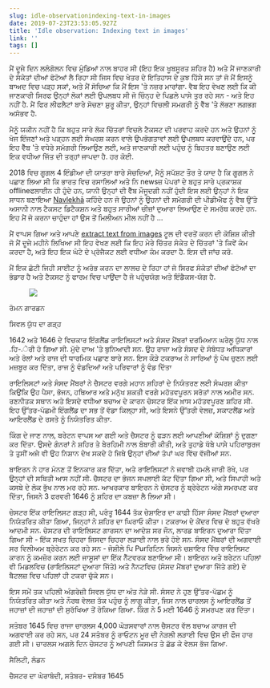 ```yaml
---
slug: idle-observationindexing-text-in-images
date: 2019-07-23T23:53:05.927Z
title: 'Idle observation: Indexing text in images'
link: ''
tags: []
---
```


ਮੈਂ ਦੂਜੇ ਦਿਨ ਲਲੰਗੋਲਨ ਵਿਚ ਮੁੰਡਿਆਂ ਨਾਲ ਬਾਹਰ ਸੀ (ਇਹ ਇਕ ਖੂਬਸੂਰਤ ਸ਼ਹਿਰ ਹੈ) ਅਤੇ ਮੈਂ ਜਾਣਕਾਰੀ ਦੇ ਸੰਕੇਤਾਂ ਦੀਆਂ ਫੋਟੋਆਂ ਲੈ ਰਿਹਾ ਸੀ ਜਿਸ ਵਿਚ ਖੇਤਰ ਦੇ ਇਤਿਹਾਸ ਦੇ ਕੁਝ ਹਿੱਸੇ ਸਨ ਤਾਂ ਜੋ ਮੈਂ ਇਸਨੂੰ ਬਾਅਦ ਵਿਚ ਪੜ੍ਹ ਸਕਾਂ, ਅਤੇ ਮੈਂ ਸੋਚਿਆ ਕਿ ਮੈਂ ਇਸ &#39;ਤੇ ਨਜ਼ਰ ਮਾਰਾਂਗਾ. ਵੈਬ ਇਹ ਵੇਖਣ ਲਈ ਕਿ ਕੀ ਜਾਣਕਾਰੀ ਸਿਰਫ ਉਨ੍ਹਾਂ ਲੋਕਾਂ ਲਈ ਉਪਲਬਧ ਸੀ ਜੋ ਚਿੰਨ੍ਹ ਦੇ ਪਿਛਲੇ ਪਾਸੇ ਤੁਰ ਰਹੇ ਸਨ - ਅਤੇ ਇਹ ਨਹੀਂ ਹੈ. ਮੈਂ ਫਿਰ ਲੀਫਲੈਟਾਂ ਬਾਰੇ ਸੋਚਣਾ ਸ਼ੁਰੂ ਕੀਤਾ, ਉਨ੍ਹਾਂ ਵਿਚਲੀ ਸਮਗਰੀ ਨੂੰ ਵੈੱਬ &#39;ਤੇ ਲੱਭਣਾ ਲਗਭਗ ਅਸੰਭਵ ਹੈ.

ਮੈਨੂੰ ਯਕੀਨ ਨਹੀਂ ਹੈ ਕਿ ਬਹੁਤ ਸਾਰੇ ਲੋਕ ਚਿੱਤਰਾਂ ਵਿਚਲੇ ਟੈਕਸਟ ਦੀ ਪਰਵਾਹ ਕਰਦੇ ਹਨ ਅਤੇ ਉਹਨਾਂ ਨੂੰ ਖੋਜ ਇੰਜਣਾਂ ਅਤੇ ਪੜ੍ਹਨ ਲਈ ਸੰਘਰਸ਼ ਕਰਨ ਵਾਲੇ ਉਪਭੋਗਤਾਵਾਂ ਲਈ ਉਪਲਬਧ ਕਰਵਾਉਂਦੇ ਹਨ, ਪਰ ਇਹ ਵੈੱਬ &#39;ਤੇ ਵਧੇਰੇ ਸਮੱਗਰੀ ਲਿਆਉਣ ਲਈ, ਅਤੇ ਜਾਣਕਾਰੀ ਲਈ ਪਹੁੰਚ ਨੂੰ ਬਿਹਤਰ ਬਣਾਉਣ ਲਈ ਇਕ ਵਧੀਆ ਜਿੱਤ ਦੀ ਤਰ੍ਹਾਂ ਜਾਪਦਾ ਹੈ. ਹਰ ਕੋਈ.

2018 ਵਿਚ ਗੂਗਲ 4 ਇੰਡੀਆ ਦੀ ਯਾਤਰਾ ਬਾਰੇ ਸੋਚਦਿਆਂ, ਮੈਨੂੰ ਸਪੱਸ਼ਟ ਤੌਰ ਤੇ ਯਾਦ ਹੈ ਕਿ ਗੂਗਲ ਨੇ ਪਛਾਣ ਲਿਆ ਸੀ ਕਿ ਭਾਰਤ ਵਿਚ ਰਸਾਲਿਆਂ ਅਤੇ ਨਿ newsਜ਼ ਪੇਪਰਾਂ ਦੇ ਬਹੁਤ ਸਾਰੇ ਪ੍ਰਕਾਸ਼ਕ offlineਫਲਾਈਨ ਹੀ ਹੁੰਦੇ ਹਨ, ਯਾਨੀ ਉਨ੍ਹਾਂ ਦੀ ਵੈੱਬ ਮੌਜੂਦਗੀ ਨਹੀਂ ਹੁੰਦੀ ਇਸ ਲਈ ਉਨ੍ਹਾਂ ਨੇ ਇਕ ਸਾਧਨ ਬਣਾਇਆ [Navlekh&#x0101;](https://navlekha.withgoogle.com/intl/en/#!/overview) ਕਹਿੰਦੇ ਹਨ ਜੋ ਉਹਨਾਂ ਨੂੰ ਉਹਨਾਂ ਦੀ ਸਮੱਗਰੀ ਦੀ ਪੀਡੀਐਫ ਨੂੰ ਵੈਬ ਉੱਤੇ ਅਸਾਨੀ ਨਾਲ ਟੈਕਸਟ ਡਿਟੈਕਸ਼ਨ ਅਤੇ ਬਹੁਤ ਸਾਰੀਆਂ ਚੀਜ਼ਾਂ ਦੁਆਰਾ ਲਿਆਉਣ ਦੇ ਸਮਰੱਥ ਕਰਦੇ ਹਨ. ਇਹ ਮੈਂ ਜੋ ਕਰਨਾ ਚਾਹੁੰਦਾ ਹਾਂ ਉਸ ਤੋਂ ਮਿਲੀਅਨ ਮੀਲ ਨਹੀਂ ਹੈ ...

ਮੈਂ ਵਾਪਸ ਗਿਆ ਅਤੇ ਆਪਣੇ [extract text from images](/extracting-text-from-an-imageexperiments-with-shape-detection/) ਟੂਲ ਦੀ ਵਰਤੋਂ ਕਰਨ ਦੀ ਕੋਸ਼ਿਸ਼ ਕੀਤੀ ਜੋ ਮੈਂ ਦੂਜੇ ਮਹੀਨੇ ਲਿਖਿਆ ਸੀ ਇਹ ਵੇਖਣ ਲਈ ਕਿ ਇਹ ਮੇਰੇ ਚਿੱਤਰ ਸੰਕੇਤ ਦੇ ਚਿੱਤਰਾਂ &#39;ਤੇ ਕਿਵੇਂ ਕੰਮ ਕਰਦਾ ਹੈ, ਅਤੇ ਇਹ ਇਕ ਘੰਟੇ ਦੇ ਪ੍ਰੋਜੈਕਟ ਲਈ ਵਧੀਆ ਕੰਮ ਕਰਦਾ ਹੈ. ਇਸ ਦੀ ਜਾਂਚ ਕਰੋ.

ਮੈਂ ਇਕ ਛੋਟੀ ਜਿਹੀ ਸਾਈਟ ਨੂੰ ਅਰੰਭ ਕਰਨ ਦਾ ਲਾਲਚ ਦੇ ਰਿਹਾ ਹਾਂ ਜੋ ਸਿਰਫ ਸੰਕੇਤਾਂ ਦੀਆਂ ਫੋਟੋਆਂ ਦਾ ਭੰਡਾਰ ਹੈ ਅਤੇ ਟੈਕਸਟ ਨੂੰ ਫਾਰਮ ਵਿਚ ਪਾਉਂਦਾ ਹੈ ਜੋ ਪਹੁੰਚਯੋਗ ਅਤੇ ਇੰਡੈਕਸ-ਯੋਗ ਹੈ.

<figure><img src="/images/2019-07-23-idle-observationindexing-text-in-images-0.jpeg"></figure>

ਰੋਮਨ ਗਾਰਡਨ

ਸਿਵਲ ਯੁੱਧ ਦਾ ਗੜ੍ਹ

1642 ਅਤੇ 1646 ਦੇ ਵਿਚਕਾਰ ਇੰਗਲੈਂਡ ਰਾਇਲਿਸਟਾਂ ਅਤੇ ਸੰਸਦ ਮੈਂਬਰਾਂ ਦਰਮਿਆਨ ਘਰੇਲੂ ਯੁੱਧ ਨਾਲ .ਹਿ-.ੇਰੀ ਹੋ ਗਿਆ ਸੀ. ਮੁੱਦੇ ਦਾਅ &#39;ਤੇ ਬੁਨਿਆਦੀ ਸਨ. ਉਹ ਰਾਜਾ ਅਤੇ ਸੰਸਦ ਦੇ ਸੰਬੰਧਤ ਅਧਿਕਾਰਾਂ ਅਤੇ ਰੋਲਾਂ ਅਤੇ ਰਾਜ ਦੀ ਧਾਰਮਿਕ ਪਛਾਣ ਬਾਰੇ ਸਨ. ਇਸ ਕੌੜੇ ਟਕਰਾਅ ਨੇ ਸਾਰਿਆਂ ਨੂੰ ਪੱਖ ਚੁਣਨ ਲਈ ਮਜ਼ਬੂਰ ਕਰ ਦਿੱਤਾ, ਰਾਜ ਨੂੰ ਵੰਡਦਿਆਂ ਅਤੇ ਪਰਿਵਾਰਾਂ ਨੂੰ ਵੰਡ ਦਿੱਤਾ

ਰਾਇਲਿਸਟਾਂ ਅਤੇ ਸੰਸਦ ਮੈਂਬਰਾਂ ਨੇ ਚੈਸਟਰ ਵਰਗੇ ਮਹਾਨ ਸ਼ਹਿਰਾਂ ਦੇ ਨਿਯੰਤਰਣ ਲਈ ਸੰਘਰਸ਼ ਕੀਤਾ ਕਿਉਂਕਿ ਉਹ ਪੈਸਾ, ਭੋਜਨ, ਹਥਿਆਰ ਅਤੇ ਮਨੁੱਖ ਸ਼ਕਤੀ ਵਰਗੇ ਮਹੱਤਵਪੂਰਨ ਸਰੋਤਾਂ ਨਾਲ ਅਮੀਰ ਸਨ. ਰਣਨੀਤਕ ਸਥਾਨ ਅਤੇ ਇਸਦੇ ਵਧੀਆ ਬਚਾਅ ਦੇ ਕਾਰਨ ਚੇਸਟਰ ਇੱਕ ਖ਼ਾਸ ਮਹੱਤਵਪੂਰਣ ਸ਼ਹਿਰ ਸੀ. ਇਹ ਉੱਤਰ-ਪੱਛਮੀ ਇੰਗਲੈਂਡ ਦਾ ਸਭ ਤੋਂ ਵੱਡਾ ਕਿਲ੍ਹਾ ਸੀ, ਅਤੇ ਇਸਨੇ ਉੱਤਰੀ ਵੇਲਜ਼, ਸਕਾਟਲੈਂਡ ਅਤੇ ਆਇਰਲੈਂਡ ਦੇ ਰਸਤੇ ਨੂੰ ਨਿਯੰਤਰਿਤ ਕੀਤਾ.

ਕਿੰਗ ਦੇ ਜਾਣ ਨਾਲ, ਬਰੇਟਨ ਵਾਪਸ ਆ ਗਈ ਅਤੇ ਚੈਸਟਰ ਨੂੰ ਫੜਨ ਲਈ ਆਪਣੀਆਂ ਕੋਸ਼ਿਸ਼ਾਂ ਨੂੰ ਦੁਗਣਾ ਕਰ ਦਿੱਤਾ. ਉਸਦੇ ਗੰਨਰਾਂ ਨੇ ਸ਼ਹਿਰ ਤੇ ਬੇਰਹਿਮੀ ਨਾਲ ਬੰਬਾਰੀ ਕੀਤੀ, ਅਤੇ ਤੁਹਾਡੇ ਖੱਬੇ ਪਾਸੇ ਪਹਿਰਾਬੁਰਜ ਤੇ ਤੁਸੀਂ ਅਜੇ ਵੀ ਉਹ ਨਿਸ਼ਾਨ ਦੇਖ ਸਕਦੇ ਹੋ ਜਿਥੇ ਉਨ੍ਹਾਂ ਦੀਆਂ ਤੋਪਾਂ ਘਰ ਵਿੱਚ ਵੱਜੀਆਂ ਸਨ.

ਬਾਇਰਨ ਨੇ ਹਾਰ ਮੰਨਣ ਤੋਂ ਇਨਕਾਰ ਕਰ ਦਿੱਤਾ, ਅਤੇ ਰਾਇਲਿਸਟਾਂ ਨੇ ਜਵਾਬੀ ਹਮਲੇ ਜਾਰੀ ਰੱਖੇ, ਪਰ ਉਨ੍ਹਾਂ ਦੀ ਸਥਿਤੀ ਆਸ ਨਹੀਂ ਸੀ. ਚੈਸਟਰ ਦਾ ਭੋਜਨ ਸਪਲਾਈ ਕੱਟ ਦਿੱਤਾ ਗਿਆ ਸੀ, ਅਤੇ ਸਿਪਾਹੀ ਅਤੇ ਕਸਬੇ ਦੇ ਲੋਕ ਭੁੱਖ ਨਾਲ ਮਰ ਰਹੇ ਸਨ. ਆਖਰਕਾਰ ਬਾਇਰਨ ਨੇ ਚੇਸਟਰ ਨੂੰ ਬ੍ਰੇਰੇਟਨ ਅੱਗੇ ਸਮਰਪਣ ਕਰ ਦਿੱਤਾ, ਜਿਸਨੇ 3 ਫਰਵਰੀ 1646 ਨੂੰ ਸ਼ਹਿਰ ਦਾ ਕਬਜ਼ਾ ਲੈ ਲਿਆ ਸੀ।

ਚੇਸਟਰ ਇੱਕ ਰਾਇਲਿਸਟ ਗੜ੍ਹ ਸੀ, ਪਰੰਤੂ 1644 ਤੱਕ ਚੇਸ਼ਾਇਰ ਦਾ ਕਾਫ਼ੀ ਹਿੱਸਾ ਸੰਸਦ ਮੈਂਬਰਾਂ ਦੁਆਰਾ ਨਿਯੰਤਰਿਤ ਕੀਤਾ ਗਿਆ, ਜਿਨ੍ਹਾਂ ਨੇ ਸ਼ਹਿਰ ਦਾ ਘਿਰਾਓ ਕੀਤਾ। ਟਕਰਾਅ ਦੇ ਕੇਂਦਰ ਵਿਚ ਦੋ ਬਹੁਤ ਵੱਖਰੇ ਆਦਮੀ ਸਨ. ਚੇਸਟਰ ਦੀ ਰਾਇਲਿਸਟ ਗਾਰਸਨ ਦਾ ਆਦੇਸ਼ ਸਰ ਜੌਨ, ਲਾਰਡ ਬਾਇਰਨ ਦੁਆਰਾ ਦਿੱਤਾ ਗਿਆ ਸੀ - ਇੱਕ ਸਖਤ ਚਿਹਰਾ ਜਿਸਦਾ ਚਿਹਰਾ ਲੜਾਈ ਨਾਲ ਭਰੇ ਹੋਏ ਸਨ. ਸੰਸਦ ਮੈਂਬਰਾਂ ਦੀ ਅਗਵਾਈ ਸਰ ਵਿਲੀਅਮ ਬ੍ਰੇਰੇਟਨ ਕਰ ਰਹੇ ਸਨ - ਜੋਸ਼ੀਲੇ ਪਿ Purਰਿਟਿਨ ਜਿਸਨੇ ਚਸ਼ਾਇਰ ਵਿੱਚ ਰਾਇਲਿਸਟ ਕਾਰਨ ਨੂੰ ਕਮਜ਼ੋਰ ਕਰਨ ਲਈ ਜਾਸੂਸਾਂ ਦਾ ਇੱਕ ਨੈੱਟਵਰਕ ਬਣਾਇਆ ਸੀ। ਬਾਇਰਨ ਅਤੇ ਬਰੇਟਨ ਪਹਿਲਾਂ ਵੀ ਮਿਡਲਵਿਚ (ਰਾਇਲਿਸਟਾਂ ਦੁਆਰਾ ਜਿੱਤੇ) ਅਤੇ ਨੈਨਟਵਿਚ (ਸੰਸਦ ਮੈਂਬਰਾਂ ਦੁਆਰਾ ਜਿੱਤੇ ਗਏ) ਦੇ ਬੈਟਲਜ਼ ਵਿਚ ਪਹਿਲਾਂ ਹੀ ਟਕਰਾ ਚੁੱਕੇ ਸਨ।

ਇਸ ਸਮੇਂ ਤਕ ਪਹਿਲੀ ਅੰਗਰੇਜ਼ੀ ਸਿਵਲ ਯੁੱਧ ਦਾ ਅੰਤ ਨੇੜੇ ਸੀ. ਸੰਸਦ ਨੇ ਹੁਣ ਉੱਤਰ-ਪੱਛਮ ਨੂੰ ਨਿਯੰਤਰਿਤ ਕੀਤਾ ਅਤੇ ਨੌਰਥ ਵੇਲਜ਼ ਤੱਕ ਪਹੁੰਚ ਨੂੰ ਲਾਗੂ ਕੀਤਾ, ਜਿਸ ਨਾਲ ਚਾਰਲਸ ਨੂੰ ਆਇਰਲੈਂਡ ਤੋਂ ਜਹਾਜ਼ਾਂ ਦੀ ਜਹਾਜ਼ਾਂ ਦੀ ਸੁਰੱਖਿਆ ਤੋਂ ਰੋਕਿਆ ਗਿਆ. ਕਿੰਗ ਨੇ 5 ਮਈ 1646 ਨੂੰ ਸਮਰਪਣ ਕਰ ਦਿੱਤਾ।

ਸਤੰਬਰ 1645 ਵਿਚ ਰਾਜਾ ਚਾਰਲਸ 4,000 ਘੋੜਸਵਾਰਾਂ ਨਾਲ ਚੈਸਟਰ ਵੱਲ ਬਚਾਅ ਕਾਰਜ ਦੀ ਅਗਵਾਈ ਕਰ ਰਹੇ ਸਨ, ਪਰ 24 ਸਤੰਬਰ ਨੂੰ ਰਾਓਟਨ ਮੂਰ ਦੀ ਨੇੜਲੀ ਲੜਾਈ ਵਿਚ ਉਸ ਦੀ ਫੌਜ ਹਾਰ ਗਈ ਸੀ। ਚਾਰਲਸ ਅਗਲੇ ਦਿਨ ਚੇਸਟਰ ਨੂੰ ਆਪਣੀ ਕਿਸਮਤ ਤੇ ਛੱਡ ਕੇ ਵੇਲਸ ਭੱਜ ਗਿਆ.

ਸੈਲਿਟੀ, ਲੰਡਨ

ਚੈਸਟਰ ਦਾ ਘੇਰਾਬੰਦੀ, ਸਤੰਬਰ- ਦਸੰਬਰ 1645

